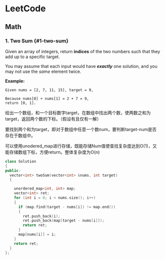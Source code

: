 # LeetCode

## Math

###  1. Two Sum {#1-two-sum}

Given an array of integers, return **indices** of the two numbers such that they add up to a specific target.

You may assume that each input would have _**exactly**_ one solution, and you may not use the _same_ element twice.

**Example:**

```text
Given nums = [2, 7, 11, 15], target = 9,

Because nums[0] + nums[1] = 2 + 7 = 9,
return [0, 1].
```

给出一个数组，和一个目标数字target，在数组中找出两个数，使两数之和为target，返回两个数的下标。（假设有且仅有一解）

要找到两个和为target，即对于数组中任意一个数num，要判断target-num是否存在于数组中。

可以使用unodered\_map进行存储，既能存储Num值使查找复杂度达到O\(1\)，又能存储数组下标，方便return。整体复杂度为O\(n\)

```cpp
class Solution
{
public:
  vector<int> twoSum(vector<int> &nums, int target)
  {

    unordered_map<int, int> map;
    vector<int> ret;
    for (int i = 0; i < nums.size(); i++)
    {
      if (map.find(target - nums[i]) != map.end())
      {
        ret.push_back(i);
        ret.push_back(map[target - nums[i]]);
        return ret;
      }
      map[nums[i]] = i;
    }
    return ret;
  }
};
```



